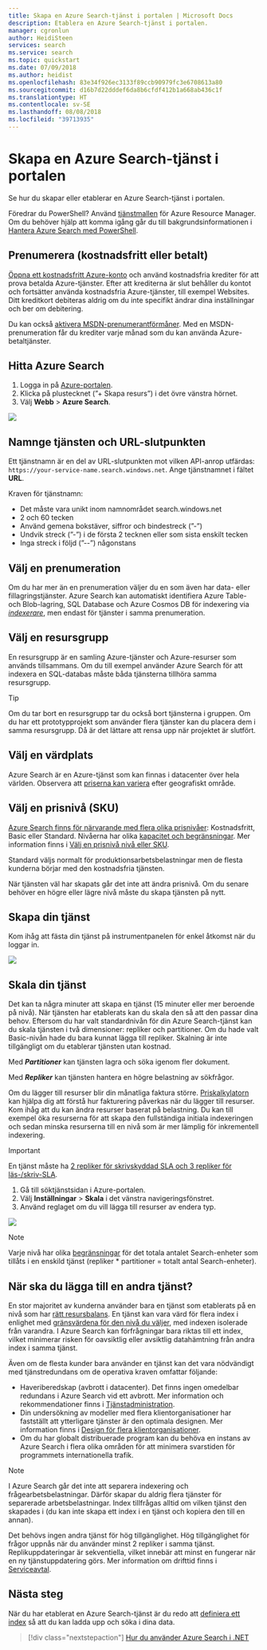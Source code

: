 ```yaml
---
title: Skapa en Azure Search-tjänst i portalen | Microsoft Docs
description: Etablera en Azure Search-tjänst i portalen.
manager: cgronlun
author: HeidiSteen
services: search
ms.service: search
ms.topic: quickstart
ms.date: 07/09/2018
ms.author: heidist
ms.openlocfilehash: 83e34f926ec3133f89ccb90979fc3e6708613a80
ms.sourcegitcommit: d16b7d22dddef6da8b6cfdf412b1a668ab436c1f
ms.translationtype: HT
ms.contentlocale: sv-SE
ms.lasthandoff: 08/08/2018
ms.locfileid: "39713935"
---
```

# <a name="create-an-azure-search-service-in-the-portal"></a>Skapa en Azure Search-tjänst i portalen

Se hur du skapar eller etablerar en Azure Search-tjänst i portalen. 

Föredrar du PowerShell? Använd [tjänstmallen](https://azure.microsoft.com/resources/templates/101-azure-search-create/) för Azure Resource Manager. Om du behöver hjälp att komma igång går du till bakgrundsinformationen i [Hantera Azure Search med PowerShell](search-manage-powershell.md).

## <a name="subscribe-free-or-paid"></a>Prenumerera (kostnadsfritt eller betalt)

[Öppna ett kostnadsfritt Azure-konto](https://azure.microsoft.com/pricing/free-trial/?WT.mc_id=A261C142F) och använd kostnadsfria krediter för att prova betalda Azure-tjänster. Efter att krediterna är slut behåller du kontot och fortsätter använda kostnadsfria Azure-tjänster, till exempel Websites. Ditt kreditkort debiteras aldrig om du inte specifikt ändrar dina inställningar och ber om debitering.

Du kan också [aktivera MSDN-prenumerantförmåner](https://azure.microsoft.com/pricing/member-offers/msdn-benefits-details/?WT.mc_id=A261C142F). Med en MSDN-prenumeration får du krediter varje månad som du kan använda Azure-betaltjänster. 

## <a name="find-azure-search"></a>Hitta Azure Search
1. Logga in på [Azure-portalen](https://portal.azure.com/).
2. Klicka på plustecknet (”+ Skapa resurs”) i det övre vänstra hörnet.
3. Välj **Webb** > **Azure Search**.

![](./media/search-create-service-portal/find-search3.png)

## <a name="name-the-service-and-url-endpoint"></a>Namnge tjänsten och URL-slutpunkten

Ett tjänstnamn är en del av URL-slutpunkten mot vilken API-anrop utfärdas: `https://your-service-name.search.windows.net`. Ange tjänstnamnet i fältet **URL**. 

Kraven för tjänstnamn:
   * Det måste vara unikt inom namnområdet search.windows.net
   * 2 och 60 tecken
   * Använd gemena bokstäver, siffror och bindestreck (”-”)
   * Undvik streck (”-”) i de första 2 tecknen eller som sista enskilt tecken
   * Inga streck i följd (”--”) någonstans

## <a name="select-a-subscription"></a>Välj en prenumeration
Om du har mer än en prenumeration väljer du en som även har data- eller fillagringstjänster. Azure Search kan automatiskt identifiera Azure Table- och Blob-lagring, SQL Database och Azure Cosmos DB för indexering via [*indexerare*](search-indexer-overview.md), men endast för tjänster i samma prenumeration.

## <a name="select-a-resource-group"></a>Välj en resursgrupp
En resursgrupp är en samling Azure-tjänster och Azure-resurser som används tillsammans. Om du till exempel använder Azure Search för att indexera en SQL-databas måste båda tjänsterna tillhöra samma resursgrupp.

> [!TIP]
> Om du tar bort en resursgrupp tar du också bort tjänsterna i gruppen. Om du har ett prototypprojekt som använder flera tjänster kan du placera dem i samma resursgrupp. Då är det lättare att rensa upp när projektet är slutfört. 

## <a name="select-a-hosting-location"></a>Välj en värdplats 
Azure Search är en Azure-tjänst som kan finnas i datacenter över hela världen. Observera att [priserna kan variera](https://azure.microsoft.com/pricing/details/search/) efter geografiskt område.

## <a name="select-a-pricing-tier-sku"></a>Välj en prisnivå (SKU)
[Azure Search finns för närvarande med flera olika prisnivåer](https://azure.microsoft.com/pricing/details/search/): Kostnadsfritt, Basic eller Standard. Nivåerna har olika [kapacitet och begränsningar](search-limits-quotas-capacity.md). Mer information finns i [Välj en prisnivå nivå eller SKU](search-sku-tier.md).

Standard väljs normalt för produktionsarbetsbelastningar men de flesta kunderna börjar med den kostnadsfria tjänsten.

När tjänsten väl har skapats går det inte att ändra prisnivå. Om du senare behöver en högre eller lägre nivå måste du skapa tjänsten på nytt.

## <a name="create-your-service"></a>Skapa din tjänst

Kom ihåg att fästa din tjänst på instrumentpanelen för enkel åtkomst när du loggar in.

![](./media/search-create-service-portal/new-service3.png)

## <a name="scale-your-service"></a>Skala din tjänst
Det kan ta några minuter att skapa en tjänst (15 minuter eller mer beroende på nivå). När tjänsten har etablerats kan du skala den så att den passar dina behov. Eftersom du har valt standardnivån för din Azure Search-tjänst kan du skala tjänsten i två dimensioner: repliker och partitioner. Om du hade valt Basic-nivån hade du bara kunnat lägga till repliker. Skalning är inte tillgängligt om du etablerar tjänsten utan kostnad.

Med ***Partitioner*** kan tjänsten lagra och söka igenom fler dokument.

Med ***Repliker*** kan tjänsten hantera en högre belastning av sökfrågor.

Om du lägger till resurser blir din månatliga faktura större. [Priskalkylatorn](https://azure.microsoft.com/pricing/calculator/) kan hjälpa dig att förstå hur fakturering påverkas när du lägger till resurser. Kom ihåg att du kan ändra resurser baserat på belastning. Du kan till exempel öka resurserna för att skapa den fullständiga initiala indexeringen och sedan minska resurserna till en nivå som är mer lämplig för inkrementell indexering.

> [!Important]
> En tjänst måste ha [2 repliker för skrivskyddad SLA och 3 repliker för läs-/skriv-SLA](https://azure.microsoft.com/support/legal/sla/search/v1_0/).

1. Gå till söktjänstsidan i Azure-portalen.
2. Välj **Inställningar** > **Skala** i det vänstra navigeringsfönstret.
3. Använd reglaget om du vill lägga till resurser av endera typ.

![](./media/search-create-service-portal/settings-scale.png)

> [!Note] 
> Varje nivå har olika [begränsningar](search-limits-quotas-capacity.md) för det totala antalet Search-enheter som tillåts i en enskild tjänst (repliker * partitioner = totalt antal Search-enheter).

## <a name="when-to-add-a-second-service"></a>När ska du lägga till en andra tjänst?

En stor majoritet av kunderna använder bara en tjänst som etablerats på en nivå som har [rätt resursbalans](search-sku-tier.md). En tjänst kan vara värd för flera index i enlighet med [gränsvärdena för den nivå du väljer](search-capacity-planning.md), med indexen isolerade från varandra. I Azure Search kan förfrågningar bara riktas till ett index, vilket minimerar risken för oavsiktlig eller avsiktlig datahämtning från andra index i samma tjänst.

Även om de flesta kunder bara använder en tjänst kan det vara nödvändigt med tjänstredundans om de operativa kraven omfattar följande:

+ Haveriberedskap (avbrott i datacenter). Det finns ingen omedelbar redundans i Azure Search vid ett avbrott. Mer information och rekommendationer finns i [Tjänstadministration](search-manage.md).
+ Din undersökning av modeller med flera klientorganisationer har fastställt att ytterligare tjänster är den optimala designen. Mer information finns i [Design för flera klientorganisationer](search-modeling-multitenant-saas-applications.md).
+ Om du har globalt distribuerade program kan du behöva en instans av Azure Search i flera olika områden för att minimera svarstiden för programmets internationella trafik.

> [!NOTE]
> I Azure Search går det inte att separera indexering och frågearbetsbelastningar. Därför skapar du aldrig flera tjänster för separerade arbetsbelastningar. Index tillfrågas alltid om vilken tjänst den skapades i (du kan inte skapa ett index i en tjänst och kopiera den till en annan).
>

Det behövs ingen andra tjänst för hög tillgänglighet. Hög tillgänglighet för frågor uppnås när du använder minst 2 repliker i samma tjänst. Replikuppdateringar är sekventiella, vilket innebär att minst en fungerar när en ny tjänstuppdatering görs. Mer information om drifttid finns i [Serviceavtal](https://azure.microsoft.com/support/legal/sla/search/v1_0/).

## <a name="next-steps"></a>Nästa steg
När du har etablerat en Azure Search-tjänst är du redo att [definiera ett index](search-what-is-an-index.md) så att du kan ladda upp och söka i dina data. 

> [!div class="nextstepaction"]
> [Hur du använder Azure Search i .NET](search-howto-dotnet-sdk.md)
